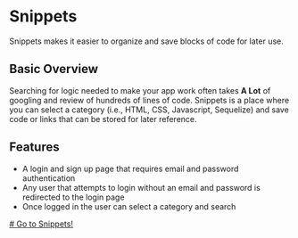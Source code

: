 # Snippets
Snippets makes it easier to organize and save blocks of code for later use.

## Basic Overview
Searching for logic needed to make your app work often takes __A Lot__ of googling and review of hundreds of lines of code. Snippets is a place where you can select a category (i.e., HTML, CSS, Javascript, Sequelize) and save code or links that can be stored for later reference.

## Features
* A login and sign up page that requires email and password authentication
* Any user that attempts to login without an email and password is redirected to the login page
* Once logged in the user can select a category and search

[# Go to Snippets!](https://morning-harbor-79094.herokuapp.com/)
